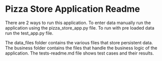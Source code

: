 # Pizza Store Application Readme

There are 2 ways to run this application. 
To enter data manually run the application using the pizza_store_app.py file.
To run with pre loaded data run the test_app.py file.

The data_files folder contains the various files that store persistent data.
The business folder contains the files that handle the business logic of the application.
The tests-readme.md file shows test cases and their results.
